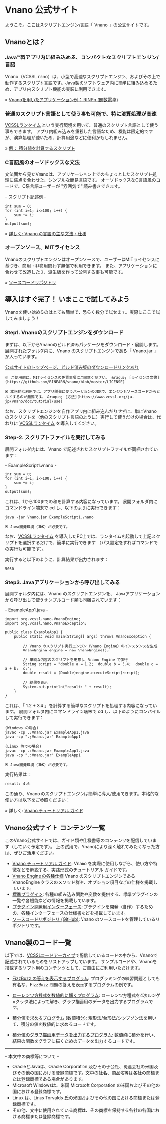 # Vnano 公式サイト

ようこそ。ここはスクリプトエンジン/言語「 Vnano 」の公式サイトです。


## Vnanoとは？

### Java&trade;製アプリ内に組み込める、コンパクトなスクリプトエンジン/言語

Vnano（VCSSL nano）は、小型で高速なスクリプトエンジン、およびその上で動作するスクリプト言語です。Java製のソフトウェア内に簡単に組み込めるため、アプリ内スクリプト機能の実装に利用できます。

&raquo; [Vnanoを用いたアプリケーション例： RINPn (関数電卓)](https://www.rinearn.com/ja-jp/rinpn/)

### 普通のスクリプト言語として使う事も可能で、特に演算処理が高速

[VCSSLランタイム](https://www.vcssl.org/ja-jp/download/) という実行環境を用いて、普通のスクリプト言語として使う事もできます。 アプリ内組み込みを重視した言語なため、機能は限定的ですが、演算処理が速いため、計算用途などに便利かもしれません。

&raquo; [例： 積分値を計算するスクリプト](https://www.vcssl.org/ja-jp/code/archive/0001/7800-vnano-integral-output/)

### C言語風のオーソドックスな文法

文法面から見たVnanoは、アプリケーション上でのちょっとしたスクリプト処理に焦点を合わせた、シンプルな簡易言語です。 オーソドックスなC言語風のコードで、C系言語ユーザーが "雰囲気で" 読み書きできます。

\- スクリプト記述例 -

    int sum = 0;
    for (int i=1; i<=100; i++) {
        sum += i;
    }
    output(sum);

&raquo; [詳しく: Vnano の言語の主な文法・仕様](https://www.vcssl.org/ja-jp/vnano/doc/tutorial/language)

### オープンソース、MITライセンス

Vnanoのスクリプトエンジンはオープンソースで、ユーザーはMITライセンスに基づき、商用・非商用問わず無償で利用できます。 また、アプリケーションに合わせて改造したり、派生版を作って公開する事も可能です。

&raquo; [ソースコードリポジトリ](https://github.com/RINEARN/vnano)


## 導入はすぐ完了！ いまここで試してみよう

Vnanoを使い始めるのはとても簡単で、恐らく数分で試せます。実際にここで試してみましょう！

### Step1. Vnanoのスクリプトエンジンをダウンロード

まずは、以下からVnanoのビルド済みパッケージをダウンロード・展開します。 展開されたフォルダ内に、Vnano のスクリプトエンジンである「 Vnano.jar 」が入っています。

[公式サイトのトップページ、ビルド済み版のダウンロードリンクあり](https://www.vcssl.org/ja-jp/vnano/)

    ※ ご使用前に、MITライセンスの免責事項にご同意ください。 &raquo; [ライセンス文書](https://github.com/RINEARN/vnano/blob/master/LICENSE)

    ※ 本格的な利用では、アプリ開発に使うバージョンのJDKで、エンジンもソースコードからビルドするのが無難です。 &raquo; [方法](https://www.vcssl.org/ja-jp/vnano/doc/tutorial/use)

なお、スクリプトエンジンを自作アプリ内に組み込んだりせずに、単にVnanoのスクリプトを（他のスクリプト言語のように）実行して使うだけの場合は、代わりに [VCSSLランタイム](https://www.vcssl.org/ja-jp/download/) を導入してください。

### Step-2. スクリプトファイルを実行してみる

展開フォルダ内には、Vnano で記述されたスクリプトファイルが同梱されています：

\- ExampleScript1.vnano -

    int sum = 0;
    for (int i=1; i<=100; i++) {
        sum += i;
    }
    output(sum);

これは、1から100までの和を計算する内容になっています。 展開フォルダ内にコマンドライン端末で cd し、以下のように実行できます：

    java -jar Vnano.jar ExampleScript1.vnano

    ※ Java開発環境（JDK）が必要です。

なお、[VCSSLランタイム](https://www.vcssl.org/ja-jp/download/) を導入したPC上では、ランタイムを起動して上記スクリプトを選択するだけで、簡単に実行できます （パス設定をすればコマンドでの実行も可能です）。

実行すると以下のように、計算結果が出力されます：

    5050


### Step3. Javaアプリケーションから呼び出してみる

展開フォルダ内には、Vnano のスクリプトエンジンを、 Javaアプリケーションから呼び出して使うサンプルコード類も同梱されています：

\- ExampleApp1.java -

    import org.vcssl.nano.VnanoEngine;
    import org.vcssl.nano.VnanoException;

    public class ExampleApp1 {
        public static void main(String[] args) throws VnanoException {

            // Vnano のスクリプト実行エンジン（Vnano Engine）のインスタンスを生成
            VnanoEngine engine = new VnanoEngine();

            // 単純な内容のスクリプトを用意し、Vnano Engine で実行
            String script = "double a = 1.2;  double b = 3.4;  double c = a + b;  c;";
            double result = (Double)engine.executeScript(script);

            // 結果を表示
            System.out.println("result: " + result);
        }
    }

これは、「 1.2 + 3.4 」を計算する簡単なスクリプトを処理する内容になっています。 展開フォルダ内にコマンドライン端末で cd し、以下のようにコンパイルして実行できます：

    (Windows の場合)
    javac -cp .;Vnano.jar ExampleApp1.java
    java -cp ".;Vnano.jar" ExampleApp1

    (Linux 等での場合)
    javac -cp .:Vnano.jar ExampleApp1.java
    java -cp ".:Vnano.jar" ExampleApp1

    ※ Java開発環境（JDK）が必要です。

実行結果は：

    result: 4.6

この通り、Vnano のスクリプトエンジンは簡単に導入/使用できます。本格的な使い方は以下をご参照ください：

&raquo; 詳しく: [Vnano チュートリアル ガイド](https://www.vcssl.org/ja-jp/vnano/doc/tutorial/)


## Vnano公式サイト コンテンツ一覧

このVnano公式サイトでは、ガイド類や仕様書等のコンテンツを配信しています（していく予定です）。 上の試用で、Vnanoにより深く触れてみたくなった方は、ぜひご活用ください。

* [Vnano チュートリアル ガイド](https://www.vcssl.org/ja-jp/vnano/doc/tutorial/): Vnano を実際に使用しながら、使い方や特徴などを解説する、実践形式のチュートリアル ガイドです。
* [Vnano Engine の各種仕様](https://www.vcssl.org/ja-jp/vnano/spec/)
Vnano のスクリプトエンジンである VnanoEngine クラスのメソッド群や、オプション項目などの仕様を掲載しています。
* [標準プラグイン](https://www.vcssl.org/ja-jp/vnano/plugin/): 各種の組み込み関数や変数を提供する、標準プラグインの一覧や各機能などの情報を掲載しています。
* [プラグイン開発用インターフェース](https://www.vcssl.org/ja-jp/doc/connect/): プラグインを開発（自作）するための、各種インターフェースの仕様書などを掲載しています。
* [ソースコードリポジトリ (GitHub)](https://github.com/RINEARN/vnano): Vnano のソースコードを管理しているリポジトリです。


## Vnano製のコード一覧

以下では、[VCSSLコードアーカイブ](https://www.vcssl.org/ja-jp/code/)で配信しているコードの中から、Vnanoで記述されているものをリストアップしています。 サンプルコードや、Vnanoを搭載するソフト用のコンテンツとして、ご自由にご利用いただけます。

* [FizzBuzz の答えを表示するプログラム](https://www.vcssl.org/ja-jp/code/archive/0002/0100-vnano-fizz-buzz/): プログラミングの練習問題としても有名な、FizzBuzz 問題の答えを表示するプログラムの例です。

* [ローレンツ方程式を数値的に解くプログラム](https://www.vcssl.org/ja-jp/code/archive/0001/8000-vnano-lorenz-attractor/): ローレンツ方程式を4次ルンゲ=クッタ法によって解き、グラフ描画用のデータを出力するプログラムです。

* [積分値を求めるプログラム (数値積分)](https://www.vcssl.org/ja-jp/code/archive/0001/7800-vnano-integral-output/): 矩形法/台形法/シンプソン法を用いて、積分の値を数値的に求めるコードです。

* [積分値のグラフ描画用データを出力するプログラム](https://www.vcssl.org/ja-jp/code/archive/0001/7900-vnano-integral-for-plot-graph/): 数値的に積分を行い、結果の関数をグラフに描くためのデータを出力するコードです。


---

\- 本文中の商標等について -

* OracleとJavaは、Oracle Corporation 及びその子会社、関連会社の米国及びその他の国における登録商標です。文中の社名、商品名等は各社の商標または登録商標である場合があります。
* Microsoft Windowsは、米国 Microsoft Corporation の米国およびその他の国における登録商標です。
* Linux は、Linus Torvalds 氏の米国およびその他の国における商標または登録商標です。
* その他、文中に使用されている商標は、その商標を保持する各社の各国における商標または登録商標です。

